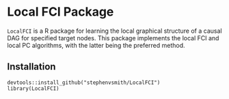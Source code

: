 # Local FCI Package

`LocalFCI` is a R package for learning the local graphical structure of a causal DAG for specified target nodes. This package implements the local FCI and local PC algorithms, with the latter being the preferred method.

## Installation

    devtools::install_github("stephenvsmith/LocalFCI")
    library(LocalFCI)

